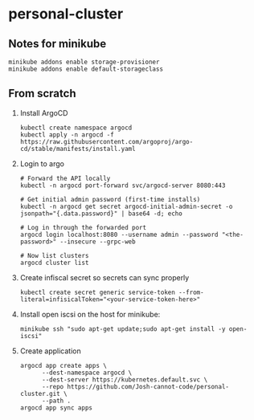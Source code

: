 # personal-cluster

## Notes for minikube
```
minikube addons enable storage-provisioner
minikube addons enable default-storageclass
```

## From scratch

1. Install ArgoCD
    ```
    kubectl create namespace argocd
    kubectl apply -n argocd -f https://raw.githubusercontent.com/argoproj/argo-cd/stable/manifests/install.yaml
    ```
2. Login to argo
    ```
    # Forward the API locally
    kubectl -n argocd port-forward svc/argocd-server 8080:443

    # Get initial admin password (first-time installs)
    kubectl -n argocd get secret argocd-initial-admin-secret -o jsonpath="{.data.password}" | base64 -d; echo

    # Log in through the forwarded port
    argocd login localhost:8080 --username admin --password "<the-password>" --insecure --grpc-web

    # Now list clusters
    argocd cluster list
    ```
3. Create infiscal secret so secrets can sync properly
    ```
    kubectl create secret generic service-token --from-literal=infisicalToken="<your-service-token-here>"
    ```
4. Install open iscsi on the host
    for minikube:
    ```
    minikube ssh "sudo apt-get update;sudo apt-get install -y open-iscsi"
    ```
5. Create application
    ```
    argocd app create apps \
          --dest-namespace argocd \
          --dest-server https://kubernetes.default.svc \
          --repo https://github.com/Josh-cannot-code/personal-cluster.git \
          --path .
    argocd app sync apps
    ```
